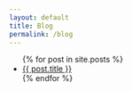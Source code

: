 ```yaml
---
layout: default
title: Blog
permalink: /blog
---
```


<ul>
   {% for post in site.posts %}
        <li>
            <a href="{{ post.url }}">{{ post.title }}</a>
        </li>
   {% endfor %}
</ul>